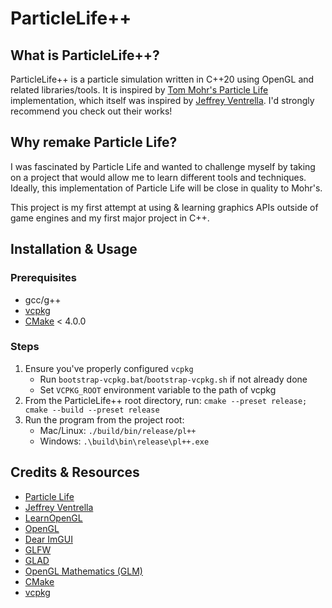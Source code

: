 # ParticleLife++

## What is ParticleLife++?
ParticleLife++ is a particle simulation written in C++20 using OpenGL and related libraries/tools. It is inspired by [Tom Mohr's Particle Life](https://github.com/tom-mohr/particle-life-app) implementation, which itself was inspired by [Jeffrey Ventrella](https://www.ventrella.com/). I'd strongly recommend you check out their works!

## Why remake Particle Life?
I was fascinated by Particle Life and wanted to challenge myself by taking on a project that would allow me to learn different tools and techniques. Ideally, this implementation of Particle Life will be close in quality to Mohr's.

This project is my first attempt at using & learning graphics APIs outside of game engines and my first major project in C++.

## Installation & Usage
### Prerequisites
* gcc/g++
* [vcpkg](https://github.com/microsoft/vcpkg)
* [CMake](https://cmake.org/) < 4.0.0

### Steps
1. Ensure you've properly configured `vcpkg`
    - Run `bootstrap-vcpkg.bat`/`bootstrap-vcpkg.sh` if not already done
    - Set `VCPKG_ROOT` environment variable to the path of vcpkg
2. From the ParticleLife++ root directory, run: `cmake --preset release; cmake --build --preset release`
3. Run the program from the project root:
    - Mac/Linux: `./build/bin/release/pl++`
    - Windows: `.\build\bin\release\pl++.exe`

## Credits & Resources
* [Particle Life](https://github.com/tom-mohr/particle-life-app)
* [Jeffrey Ventrella](https://www.ventrella.com/)
* [LearnOpenGL](https://learnopengl.com/)
* [OpenGL](https://www.opengl.org/)
* [Dear ImGUI](https://github.com/ocornut/imgui)
* [GLFW](https://www.glfw.org/)
* [GLAD](https://github.com/Dav1dde/glad)
* [OpenGL Mathematics (GLM)](https://glm.g-truc.net/0.9.9/)
* [CMake](https://cmake.org/)
* [vcpkg](https://github.com/microsoft/vcpkg)